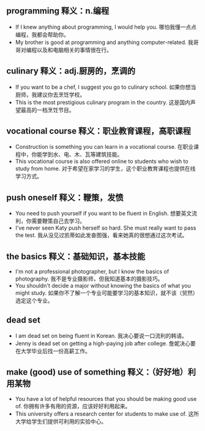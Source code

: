 ## programming 释义：n.编程
* If I knew anything about programming, I would help you. 哪怕我懂一点点编程，我都会帮助你。
* My brother is good at programming and anything computer-related. 我哥哥对编程以及和电脑相关的事情很在行。

## culinary 释义：adj.厨房的，烹调的
* If you want to be a chef, I suggest you go to culinary school. 如果你想当厨师，我建议你去烹饪学校。
* This is the most prestigious culinary program in the country. 这是国内声望最高的一档烹饪节目。

## vocational course 释义：职业教育课程，高职课程
* Construction is something you can learn in a vocational course. 在职业课程中，你能学到水、电、木、瓦等建筑技能。
* This vocational course is also offered online to students who wish to study from home. 对于希望在家学习的学生，这个职业教育课程也提供在线学习方式。

## push oneself  释义：鞭策，发愤
* You need to push yourself if you want to be fluent in English. 想要英文流利，你需要鞭策自己去学习。
* I've never seen Katy push herself so hard. She must really want to pass the test. 我从没见过凯蒂如此发奋图强，看来她真的很想通过这次考试。

## the basics  释义：基础知识，基本技能
* I'm not a professional photographer, but I know the basics of photography. 我不是专业摄影师，但我知道基本的摄影技巧。
* You shouldn't decide a major without knowing the basics of what you might study. 如果你不了解一个专业可能要学习的基本知识，就不该（贸然）选定这个专业。

## dead set
* I am dead set on being fluent in Korean. 我决心要说一口流利的韩语。
* Jenny is dead set on getting a high-paying job after college. 詹妮决心要在大学毕业后找一份高薪工作。

## make (good) use of something 释义：（好好地）利用某物
* You have a lot of helpful resources that you should be making good use of. 你拥有许多有用的资源，应该好好利用起来。
* This university offers a research center for students to make use of. 这所大学给学生们提供可利用的实验中心。


